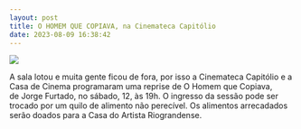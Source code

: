 ```yaml
---
layout: post
title: O HOMEM QUE COPIAVA, na Cinemateca Capitólio
date: 2023-08-09 16:38:42
---
```

![](/uploads/captura-de-tela-2023-08-09-às-16.46.42.png)

A﻿ sala lotou e muita gente ficou de fora, por isso a Cinemateca Capitólio e a Casa de Cinema p﻿rogramaram uma reprise de O Homem que Copiava, de Jorge Furtado, no sábado, 12, às 19h. O ingresso da sessão pode ser trocado por um quilo de alimento não perecível. Os alimentos arrecadados serão doados para a Casa do Artista Riograndense.